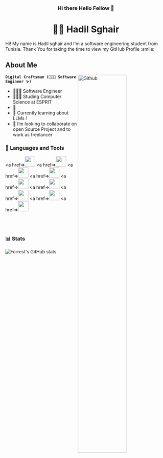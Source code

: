 <div align='center'>

  ### Hi there Hello Fellow 👋
# 🏄‍♂️ Hadil Sghair
</div>


<div size='30px'> Hi! My name is Hadil sghair and I'm a software engineering student from Tunisia. Thank You for taking the time to view my GitHub Profile :smile:
</div>

<h2> About Me </h2>

<img width="55%" align="right" alt="Github" src="https://raw.githubusercontent.com/onimur/.github/master/.resources/git-header.svg" />

**`Digital Craftsman (👩🏻‍💻 Software Engineer ✨)`**
- 👩🏻‍💻 Software Engineer <br/>
- 👩🏻‍🎓 Studing  Computer Science at ESPRIT <br/>
- 🌷<br/>
- 💭 Currently learning about LLMs !<br/>
- 👯 I’m looking to collaborate on open Source Project and to work as freelancer

### 🧰 Languages and Tools


<a href=><img width ='32px' src="https://cdn.jsdelivr.net/gh/devicons/devicon@latest/icons/java/java-original-wordmark.svg" /></a>
<a href=><img width ='32px' src="https://cdn.jsdelivr.net/gh/devicons/devicon@latest/icons/spring/spring-original-wordmark.svg" /></a>
<a href=><img width ='32px' src="https://cdn.jsdelivr.net/gh/devicons/devicon@latest/icons/javascript/javascript-original.svg" /></a>
<a href=><img width ='32px' src ='https://raw.githubusercontent.com/rahulbanerjee26/githubAboutMeGenerator/main/icons/html.svg'></a>
<a href=><img width ='32px' src ='https://raw.githubusercontent.com/rahulbanerjee26/githubAboutMeGenerator/main/icons/css.svg'></a>
<a href=><img width ='32px' src ='https://raw.githubusercontent.com/rahulbanerjee26/githubAboutMeGenerator/main/icons/java.svg'></a>
<a href=><img width ='32px' src ='https://raw.githubusercontent.com/rahulbanerjee26/githubAboutMeGenerator/main/icons/symfony.svg'></a>
<a href=><img width ='32px' src="https://cdn.jsdelivr.net/gh/devicons/devicon@latest/icons/mysql/mysql-original-wordmark.svg" />
</a>
<a href=><img width ='32px' src="https://cdn.jsdelivr.net/gh/devicons/devicon@latest/icons/spring/spring-original-wordmark.svg" />
</a>

<br>


<br>



### 📊 Stats

![Forrest's GitHub stats](https://github-readme-stats.vercel.app/api?username=hadil-sgh&show_icons=true&theme=gruvbox)
